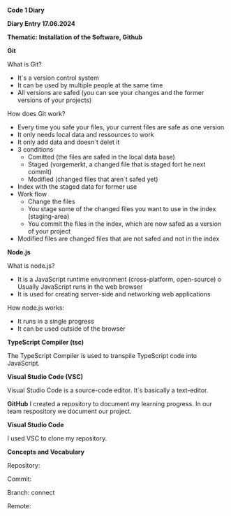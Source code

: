 **Code 1 Diary**

**Diary Entry 17.06.2024**

**Thematic: Installation of the Software, Github**

**Git**

What is Git?
-	It`s a version control system 
-	It can be used by multiple people at the same time 
-	All versions are safed (you can see your changes and the former versions of your projects)
  
How does Git work?
-	Every time you safe your files, your current files are safe as one version 
-	It only needs local data and ressources to work 
-	It only add data and doesn`t delet it 
-	3 conditions
    - Comitted (the files are safed in the local data base)
    - Staged (vorgemerkt, a changed file that is staged fort he next commit) 
    - Modified (changed files that aren`t safed yet) 
-	Index with the staged data for former use 
-	Work flow
    -	Change the files
    -	You stage some of the changed files you want to use in the index (staging-area)
    -	You commit the files in the index, which are now safed as a version of your project 
-	Modified files are changed files that are not safed and not in the index

**Node.js**

What is node.js?
-	It is a JavaScript runtime environment (cross-platform, open-source)
o	Usually JavaScript runs in the web browser
-	It is used for creating server-side and networking web applications
  
How node.js works:
-	It runs in a single progress 
-	It can be used outside of the browser
   
**TypeScript Compiler (tsc)**

The TypeScript Compiler is used to transpile TypeScript code into JavaScript.

**Visual Studio Code (VSC)**

Visual Studio Code is a source-code editor. It`s basically a text-editor. 

**GitHub**
I created a repository to document my learning progress. In our team respository we document our project. 

**Visual Studio Code**

I used VSC to clone my repository. 

**Concepts and Vocabulary**

Repository:

Commit:

Branch: connect 

Remote: 


